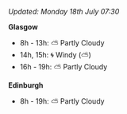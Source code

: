 *Updated: Monday 18th July 07:30*

**Glasgow**

* 8h - 13h: :partly_sunny: Partly Cloudy
* 14h, 15h: :cyclone: Windy (:partly_sunny:)
* 16h - 19h: :partly_sunny: Partly Cloudy

**Edinburgh**

* 8h - 19h: :partly_sunny: Partly Cloudy
